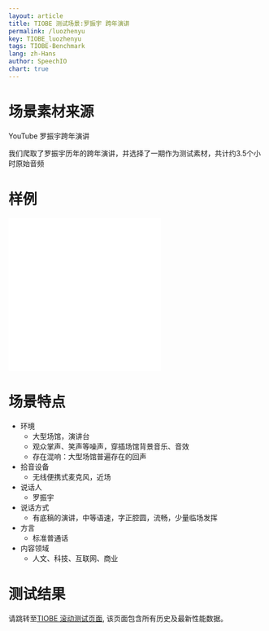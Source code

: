 ```yaml
---
layout: article
title: TIOBE 测试场景:罗振宇 跨年演讲
permalink: /luozhenyu
key: TIOBE_luozhenyu
tags: TIOBE-Benchmark
lang: zh-Hans
author: SpeechIO
chart: true
---
```


# 场景素材来源
YouTube 罗振宇跨年演讲

我们爬取了罗振宇历年的跨年演讲，并选择了一期作为测试素材，共计约3.5个小时原始音频

# 样例
<iframe src="//player.bilibili.com/player.html?aid=81655632&bvid=BV1UJ411b7J7&cid=139723572&page=1" scrolling="no" border="0" frameborder="no" framespacing="0" allowfullscreen="true"> </iframe>

<iframe src="//player.bilibili.com/player.html?aid=39717156&bvid=BV1Rt411B7R7&cid=69772967&page=1" scrolling="no" border="0" frameborder="no" framespacing="0" allowfullscreen="true"> </iframe>

# 场景特点
* 环境
  * 大型场馆，演讲台
  * 观众掌声、笑声等噪声，穿插场馆背景音乐、音效
  * 存在混响：大型场馆普遍存在的回声
* 拾音设备
  * 无线便携式麦克风，近场
* 说话人
  * 罗振宇
* 说话方式
  * 有底稿的演讲，中等语速，字正腔圆，流畅，少量临场发挥
* 方言
  * 标准普通话
* 内容领域
  * 人文、科技、互联网、商业

# 测试结果
请跳转至[TIOBE 滚动测试页面](/timeline#场景罗振宇-跨年演讲), 该页面包含所有历史及最新性能数据。